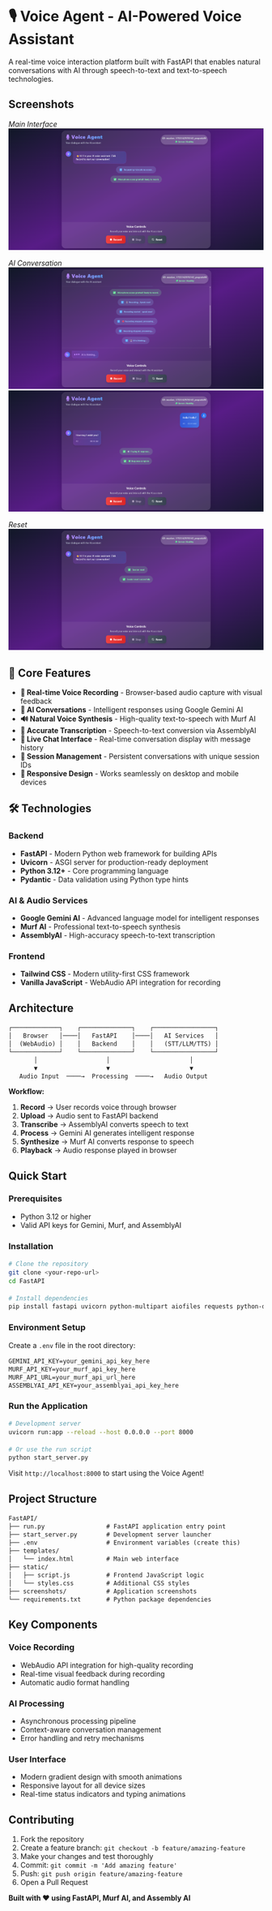 # 🎙️ Voice Agent - AI-Powered Voice Assistant

A real-time voice interaction platform built with FastAPI that enables natural conversations with AI through speech-to-text and text-to-speech technologies.


## Screenshots

_Main Interface_
![Main Interface](screenshots/main.png)


_AI Conversation_
![AI Conversation](screenshots/thinking.png)
![AI Conversation](screenshots/response.png)

_Reset_
![Reset](screenshots/reset.png)

## 🌟 Core Features

-   **🎤 Real-time Voice Recording** - Browser-based audio capture with visual feedback
-   **🤖 AI Conversations** - Intelligent responses using Google Gemini AI
-   **🔊 Natural Voice Synthesis** - High-quality text-to-speech with Murf AI
-   **📝 Accurate Transcription** - Speech-to-text conversion via AssemblyAI
-   **💬 Live Chat Interface** - Real-time conversation display with message history
-   **🔄 Session Management** - Persistent conversations with unique session IDs
-   **📱 Responsive Design** - Works seamlessly on desktop and mobile devices

## 🛠️ Technologies

### Backend

-   **FastAPI** - Modern Python web framework for building APIs
-   **Uvicorn** - ASGI server for production-ready deployment
-   **Python 3.12+** - Core programming language
-   **Pydantic** - Data validation using Python type hints

### AI & Audio Services

-   **Google Gemini AI** - Advanced language model for intelligent responses
-   **Murf AI** - Professional text-to-speech synthesis
-   **AssemblyAI** - High-accuracy speech-to-text transcription

### Frontend

-   **Tailwind CSS** - Modern utility-first CSS framework
-   **Vanilla JavaScript** - WebAudio API integration for recording

## Architecture

```
┌─────────────┐    ┌──────────────┐    ┌─────────────────┐
│   Browser   │────│   FastAPI    │────│   AI Services   │
│  (WebAudio) │    │   Backend    │    │   (STT/LLM/TTS) │
└─────────────┘    └──────────────┘    └─────────────────┘
       │                   │                      │
       ▼                   ▼                      ▼
   Audio Input  ────→  Processing  ────→   Audio Output
```

**Workflow:**

1. **Record** → User records voice through browser
2. **Upload** → Audio sent to FastAPI backend
3. **Transcribe** → AssemblyAI converts speech to text
4. **Process** → Gemini AI generates intelligent response
5. **Synthesize** → Murf AI converts response to speech
6. **Playback** → Audio response played in browser

## Quick Start

### Prerequisites

-   Python 3.12 or higher
-   Valid API keys for Gemini, Murf, and AssemblyAI

### Installation

```bash
# Clone the repository
git clone <your-repo-url>
cd FastAPI

# Install dependencies
pip install fastapi uvicorn python-multipart aiofiles requests python-dotenv
```

### Environment Setup

Create a `.env` file in the root directory:

```env
GEMINI_API_KEY=your_gemini_api_key_here
MURF_API_KEY=your_murf_api_key_here
MURF_API_URL=your_murf_api_url_here
ASSEMBLYAI_API_KEY=your_assemblyai_api_key_here
```

### Run the Application

```bash
# Development server
uvicorn run:app --reload --host 0.0.0.0 --port 8000

# Or use the run script
python start_server.py
```

Visit `http://localhost:8000` to start using the Voice Agent!

## Project Structure

```
FastAPI/
├── run.py                 # FastAPI application entry point
├── start_server.py        # Development server launcher
├── .env                   # Environment variables (create this)
├── templates/
│   └── index.html         # Main web interface
├── static/
│   ├── script.js          # Frontend JavaScript logic
│   └── styles.css         # Additional CSS styles
├── screenshots/           # Application screenshots
└── requirements.txt       # Python package dependencies
```


## Key Components

### Voice Recording

-   WebAudio API integration for high-quality recording
-   Real-time visual feedback during recording
-   Automatic audio format handling

### AI Processing

-   Asynchronous processing pipeline
-   Context-aware conversation management
-   Error handling and retry mechanisms

### User Interface

-   Modern gradient design with smooth animations
-   Responsive layout for all device sizes
-   Real-time status indicators and typing animations

## Contributing

1. Fork the repository
2. Create a feature branch: `git checkout -b feature/amazing-feature`
3. Make your changes and test thoroughly
4. Commit: `git commit -m 'Add amazing feature'`
5. Push: `git push origin feature/amazing-feature`
6. Open a Pull Request


**Built with ❤️ using FastAPI, Murf AI, and Assembly AI**